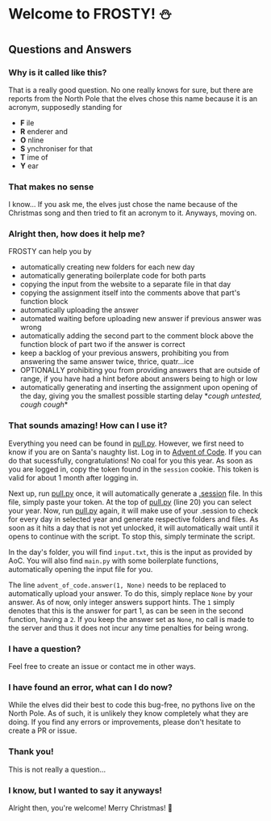# Welcome to FROSTY! ⛄ 
## Questions and Answers
### Why is it called like this?
That is a really good question. 
No one really knows for sure, but there are reports from the North Pole that the elves chose this name because it is an acronym, supposedly standing for 
  - **F** ile
  - **R** enderer and
  - **O** nline
  - **S** ynchroniser
    for that
  - **T** ime 
    of
  - **Y** ear

### That makes no sense
I know... If you ask me, the elves just chose the name because of the Christmas song and then tried to fit an acronym to it. Anyways, moving on.

### Alright then, how does it help me?
FROSTY can help you by
- automatically creating new folders for each new day
- automatically generating boilerplate code for both parts
- copying the input from the website to a separate file in that day
- copying the assignment itself into the comments above that part's function block
- automatically uploading the answer
- automated waiting before uploading new answer if previous answer was wrong
- automatically adding the second part to the comment block above the function block of part two if the answer is correct
- keep a backlog of your previous answers, prohibiting you from answering the same answer twice, thrice, quatr...ice
- OPTIONALLY prohibiting you from providing answers that are outside of range, if you have had a hint before about answers being to high or low
- automatically generating and inserting the assignment upon opening of the day, giving you the smallest possible starting delay \**cough untested, cough cough*\*

### That sounds amazing! How can I use it?
Everything you need can be found in [pull.py](pull.py). However, we first need to know if you are on Santa's naughty list. 
Log in to [Advent of Code](http://adventofcode.com). If you can do that sucessfully, congratulations! No coal for you this year.
As soon as you are logged in, copy the token found in the `session` cookie. This token is valid for about 1 month after logging in.

Next up, run [pull.py](pull.py) once, it will automatically generate a [.session](.session) file. In this file, simply paste your token.
At the top of [pull.py](pull.py) (line 20) you can select your year.
Now, run [pull.py](pull.py) again, it will make use of your .session to check for every day in selected year and generate respective folders and files.
As soon as it hits a day that is not yet unlocked, it will automatically wait until it opens to continue with the script. To stop this, simply terminate the script.

In the day's folder, you will find `input.txt`, this is the input as provided by AoC. 
You will also find `main.py` with some boilerplate functions, automatically opening the input file for you.

The line `advent_of_code.answer(1, None)` needs to be replaced to automatically upload your answer. 
To do this, simply replace `None` by your answer. As of now, only integer answers support hints.
The `1` simply denotes that this is the answer for part 1, as can be seen in the second function, having a `2`.
If you keep the answer set as `None`, no call is made to the server and thus it does not incur any time penalties for being wrong.

### I have a question?
Feel free to create an issue or contact me in other ways.

### I have found an error, what can I do now?
While the elves did their best to code this bug-free, no pythons live on the North Pole. As of such, it is unlikely they know completely what they are doing.
If you find any errors or improvements, please don't hesitate to create a PR or issue.

### Thank you!
This is not really a question... 

### I know, but I wanted to say it anyways!
Alright then, you're welcome! Merry Christmas! 🎄
